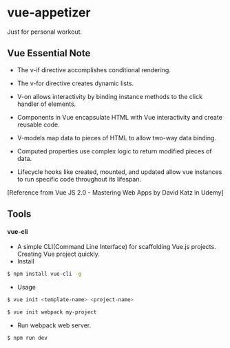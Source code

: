 # vue-appetizer
Just for personal workout.

## Vue Essential Note
- The v-if directive accomplishes conditional rendering.

- The v-for directive creates dynamic lists.

- V-on allows interactivity by binding instance methods to the click handler of elements.

- Components in Vue encapsulate HTML with Vue interactivity and create reusable code.

- V-models map data to pieces of HTML to allow two-way data binding.

- Computed properties use complex logic to return modified pieces of data.

- Lifecycle hooks like created, mounted, and updated allow vue instances to run specific code throughout its lifespan.

[Reference from Vue JS 2.0 - Mastering Web Apps by 
David Katz in Udemy]

## Tools
#### vue-cli 
- A simple CLI(Command Line Interface) for scaffolding Vue.js projects. Creating Vue project quickly.
- Install
``` bash
$ npm install vue-cli -g
```
- Usage
``` bash
$ vue init <template-name> <project-name>

$ vue init webpack my-project
```
- Run webpack web server. 
``` bash
$ npm run dev
```